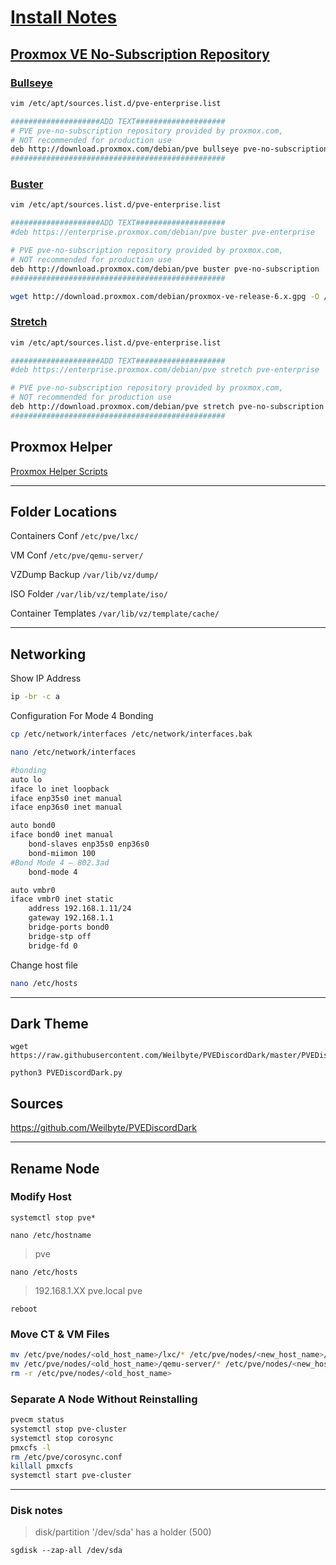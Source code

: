 # [Install Notes](https://www.proxmox.com/en/proxmox-ve/get-started)

## [Proxmox VE No-Subscription Repository](https://pve.proxmox.com/wiki/Package_Repositories)

### [Bullseye](https://pve.proxmox.com/wiki/Install_Proxmox_VE_on_Debian_11_Bullseye)
```bash
vim /etc/apt/sources.list.d/pve-enterprise.list

####################ADD TEXT####################
# PVE pve-no-subscription repository provided by proxmox.com,
# NOT recommended for production use
deb http://download.proxmox.com/debian/pve bullseye pve-no-subscription
################################################
```

### [Buster](https://pve.proxmox.com/wiki/Install_Proxmox_VE_on_Debian_Buster)
```bash
vim /etc/apt/sources.list.d/pve-enterprise.list

####################ADD TEXT####################
#deb https://enterprise.proxmox.com/debian/pve buster pve-enterprise

# PVE pve-no-subscription repository provided by proxmox.com,
# NOT recommended for production use
deb http://download.proxmox.com/debian/pve buster pve-no-subscription
################################################

wget http://download.proxmox.com/debian/proxmox-ve-release-6.x.gpg -O /etc/apt/trusted.gpg.d/proxmox-ve-release-6.x.gpg
```

### [Stretch](https://pve.proxmox.com/wiki/Install_Proxmox_VE_on_Debian_Stretch)
```bash
vim /etc/apt/sources.list.d/pve-enterprise.list

####################ADD TEXT####################
#deb https://enterprise.proxmox.com/debian/pve stretch pve-enterprise

# PVE pve-no-subscription repository provided by proxmox.com,
# NOT recommended for production use
deb http://download.proxmox.com/debian/pve stretch pve-no-subscription
################################################
```

## Proxmox Helper
[Proxmox Helper Scripts](https://github.com/tteck/Proxmox)

---

## Folder Locations
Containers Conf ```/etc/pve/lxc/```

VM Conf ```/etc/pve/qemu-server/```

VZDump Backup ```/var/lib/vz/dump/```

ISO Folder ```/var/lib/vz/template/iso/```

Container Templates ```/var/lib/vz/template/cache/```

---

## Networking
Show IP Address
```bash
ip -br -c a
```

Configuration For Mode 4 Bonding
```bash
cp /etc/network/interfaces /etc/network/interfaces.bak
```
```bash
nano /etc/network/interfaces
```
```bash
#bonding
auto lo
iface lo inet loopback
iface enp35s0 inet manual
iface enp36s0 inet manual

auto bond0
iface bond0 inet manual
	bond-slaves enp35s0 enp36s0
	bond-miimon 100
#Bond Mode 4 – 802.3ad
	bond-mode 4

auto vmbr0
iface vmbr0 inet static
	address 192.168.1.11/24
 	gateway 192.168.1.1
	bridge-ports bond0
	bridge-stp off
	bridge-fd 0
```
Change host file
```bash
nano /etc/hosts
```

---

## Dark Theme
```
wget https://raw.githubusercontent.com/Weilbyte/PVEDiscordDark/master/PVEDiscordDark.py

python3 PVEDiscordDark.py
```

## Sources
https://github.com/Weilbyte/PVEDiscordDark

---

## Rename Node
### Modify Host
```systemctl stop pve*```

```nano /etc/hostname``` 
> pve

```nano /etc/hosts```
> 192.168.1.XX pve.local pve

```reboot```

### Move CT & VM Files
```bash
mv /etc/pve/nodes/<old_host_name>/lxc/* /etc/pve/nodes/<new_host_name>/lxc
mv /etc/pve/nodes/<old_host_name>/qemu-server/* /etc/pve/nodes/<new_host_name>/qemu-server
rm -r /etc/pve/nodes/<old_host_name>
```

### Separate A Node Without Reinstalling
```bash
pvecm status
systemctl stop pve-cluster
systemctl stop corosync
pmxcfs -l
rm /etc/pve/corosync.conf
killall pmxcfs
systemctl start pve-cluster
```

---

### Disk notes
> disk/partition '/dev/sda' has a holder (500)
```
sgdisk --zap-all /dev/sda
```
